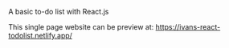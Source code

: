A basic to-do list with React.js

This single page website can be preview at: https://ivans-react-todolist.netlify.app/

